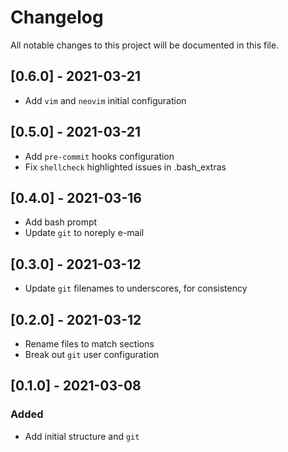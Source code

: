 # Changelog

All notable changes to this project will be documented in this file.

## [0.6.0] - 2021-03-21

- Add `vim` and `neovim` initial configuration

## [0.5.0] - 2021-03-21

- Add `pre-commit` hooks configuration
- Fix `shellcheck` highlighted issues in .bash_extras

## [0.4.0] - 2021-03-16

- Add bash prompt
- Update `git` to noreply e-mail

## [0.3.0] - 2021-03-12

- Update `git` filenames to underscores, for consistency

## [0.2.0] - 2021-03-12

- Rename files to match sections
- Break out `git` user configuration

## [0.1.0] - 2021-03-08

### Added

- Add initial structure and `git`
